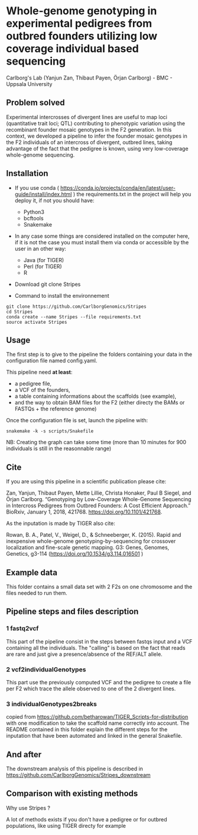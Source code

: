 # Whole-genome genotyping in experimental pedigrees from outbred founders utilizing low coverage individual based sequencing

Carlborg's Lab (Yanjun Zan, Thibaut Payen, Örjan Carlborg) - BMC - Uppsala University

## Problem solved

Experimental intercrosses of divergent lines are useful to map loci (quantitative trait loci; QTL) contributing to phenotypic variation using the recombinant founder mosaic genotypes in the F2 generation.
In this context, we developed a pipeline to infer the founder mosaic genotypes in the F2 individuals of an intercross of divergent, outbred lines, taking advantage of the fact that the pedigree is known, using very low-coverage whole-genome sequencing.

## Installation

- If you use conda ( https://conda.io/projects/conda/en/latest/user-guide/install/index.html ) the requirements.txt in the project will help you deploy it, if not you should have:
  - Python3
  - bcftools
  - Snakemake
- In any case some things are considered installed on the computer here, if it is not the case you must install them via conda or accessible by the user in an other way:
  - Java (for TIGER)
  - Perl (for TIGER)
  - R

- Download git clone Stripes
- Command to install the environnement


```
git clone https://github.com/CarlborgGenomics/Stripes
cd Stripes
conda create --name Stripes --file requirements.txt
source activate Stripes
```


## Usage

The first step is to give to the pipeline the folders containing your data in the configuration file named config.yaml.

This pipeline need **at least**:

- a pedigree file,
- a VCF of the founders,
- a table containing informations about the scaffolds (see example),
- and the way to obtain BAM files for the F2 (either directy the BAMs or FASTQs + the reference genome)

Once the configuration file is set, launch the pipeline with:
```
snakemake -k -s scripts/Snakefile
```

NB: Creating the graph can take some time (more than 10 minutes for 900 individuals is still in the reasonnable range)

## Cite

If you are using this pipeline in a scientific publication please cite:

Zan, Yanjun, Thibaut Payen, Mette Lillie, Christa Honaker, Paul B Siegel, and Örjan Carlborg. “Genotyping by Low-Coverage Whole-Genome Sequencing in Intercross Pedigrees from Outbred Founders: A Cost Efficient Approach.” BioRxiv, January 1, 2018, 421768. <https://doi.org/10.1101/421768>.


As the inputation is made by TIGER also cite:

Rowan, B. A., Patel, V., Weigel, D., & Schneeberger, K. (2015). Rapid and inexpensive whole-genome genotyping-by-sequencing for crossover localization and fine-scale genetic mapping. G3: Genes, Genomes, Genetics, g3-114 (<https://doi.org/10.1534/g3.114.016501> )


## Example data

This folder contains a small data set with 2 F2s on one chromosome and the files needed to run them.


## Pipeline steps and files description

### 1 fastq2vcf

This part of the pipeline consist in the steps between fastqs input and a VCF containing all the individuals. The "calling" is based on the fact that reads are rare and just give a presence/absence of the REF/ALT allele. 

### 2 vcf2individualGenotypes

This part use the previously computed VCF and the pedigree to create a file per F2 which trace the allele observed to one of the 2 divergent lines. 

### 3 individualGenotypes2breaks

copied from <https://github.com/betharowan/TIGER_Scripts-for-distribution> with one modification to take the scaffold name correctly into account. The README contained in this folder explain the different steps for the inputation that have been automated and linked in the general Snakefile.

## And after

The downstream analysis of this pipeline is described in <https://github.com/CarlborgGenomics/Stripes_downstream>

## Comparison with existing methods

Why use Stripes ?

A lot of methods exists if you don't have a pedigree or for outbred populations, like using TIGER directy for example
